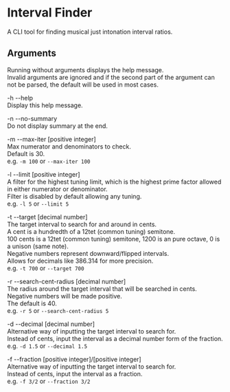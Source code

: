 # Interval Finder
A CLI tool for finding musical just intonation interval ratios.  

## Arguments
Running without arguments displays the help message.  
Invalid arguments are ignored and if the second part of the argument can not be parsed, the default will be used in most cases.  

-h --help  
 Display this help message.  

-n --no-summary  
 Do not display summary at the end.  

-m --max-iter [positive integer]  
 Max numerator and denominators to check.  
 Default is 30.  
 e.g. `-m 100` or `--max-iter 100`  

-l --limit [positive integer]  
 A filter for the highest tuning limit, which is the highest prime factor allowed in either numerator or denominator.  
 Filter is disabled by default allowing any tuning.  
 e.g. `-l 5` or `--limit 5`  

 -t --target [decimal number]  
 The target interval to search for and around in cents.  
 A cent is a hundredth of a 12tet (common tuning) semitone.  
 100 cents is a 12tet (common tuning) semitone, 1200 is an pure octave, 0 is a unison (same note).  
 Negative numbers represent downward/flipped intervals.  
 Allows for decimals like 386.314 for more precision.  
 e.g. `-t 700` or `--target 700`  

 -r --search-cent-radius [decimal number]  
 The radius around the target interval that will be searched in cents.  
 Negative numbers will be made positive.  
 The default is 40.  
 e.g. `-r 5` or `--search-cent-radius 5`  

 -d --decimal [decimal number]  
 Alternative way of inputting the target interval to search for.  
 Instead of cents, input the interval as a decimal number form of the fraction.  
 e.g. `-d 1.5` or `--decimal 1.5`  

 -f --fraction [positive integer]/[positive integer]  
 Alternative way of inputting the target interval to search for.  
 Instead of cents, input the interval as a fraction.  
 e.g. `-f 3/2` or `--fraction 3/2`  
